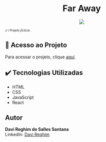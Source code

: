 # <h1 align="center">Far Away</h1>

<p align="center">
  <img src="https://img.shields.io/badge/STATUS-FINALIZADO-green">
</p>
<sub><sup><i>// ℹ️ Projeto fictício.</i></sup></sub>

## 📁 Acesso ao Projeto

Para acessar o projeto, clique <a href="https://cardapio-react-zeta.vercel.app/" target="_blank">aqui</a>.

## ✔️ Tecnologias Utilizadas

- HTML
- CSS
- JavaScript
- React

## Autor

**Davi Reghim de Salles Santana**  
LinkedIn: [Davi Reghim](https://www.linkedin.com/in/davi-reghim-13b995272/)
